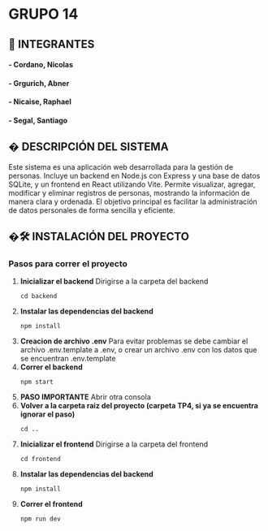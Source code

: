 # GRUPO 14

## 👥 INTEGRANTES
#### - Cordano, Nicolas
#### - Grgurich, Abner
#### - Nicaise, Raphael
#### - Segal, Santiago

## � DESCRIPCIÓN DEL SISTEMA
Este sistema es una aplicación web desarrollada para la gestión de personas. Incluye un backend en Node.js con Express y una base de datos SQLite, y un frontend en React utilizando Vite. Permite visualizar, agregar, modificar y eliminar registros de personas, mostrando la información de manera clara y ordenada. El objetivo principal es facilitar la administración de datos personales de forma sencilla y eficiente.

## �🛠️ INSTALACIÓN DEL PROYECTO

### Pasos para correr el proyecto

1. **Inicializar el backend**
    Dirigirse a la carpeta del backend
    ```
    cd backend
2. **Instalar las dependencias del backend**
    ```
    npm install
3. **Creacion de archivo .env**
    Para evitar problemas se debe cambiar el archivo .env.template a .env, o crear un archivo .env con los datos que se encuentran .env.template
4. **Correr el backend**
    ```
    npm start
5. **PASO IMPORTANTE**
    Abrir otra consola
6. **Volver a la carpeta raiz del proyecto (carpeta TP4, si ya se encuentra ignorar el paso)**
    ```
    cd ..
7. **Inicializar el frontend**
    Dirigirse a la carpeta del frontend
    ```
    cd frontend
8. **Instalar las dependencias del backend**
    ```
    npm install
9. **Correr el frontend**
    ```
    npm run dev
